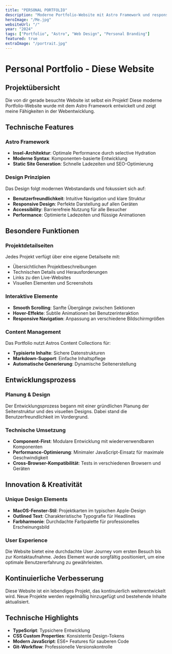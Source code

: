```yaml
---
title: "PERSONAL PORTFOLIO"
description: "Moderne Portfolio-Website mit Astro Framework und responsivem Design"
heroImage: "/Me.jpg"
websiteUrl: "/"
year: "2024"
tags: ["Portfolio", "Astro", "Web Design", "Personal Branding"]
featured: true
extraImage: "/portrait.jpg"
---
```


# Personal Portfolio - Diese Website

## Projektübersicht

Die von dir gerade besuchte Website ist selbst ein Projekt! Diese moderne Portfolio-Website wurde mit dem Astro Framework entwickelt und zeigt meine Fähigkeiten in der Webentwicklung.

## Technische Features

### Astro Framework
- **Insel-Architektur**: Optimale Performance durch selective Hydration
- **Moderne Syntax**: Komponenten-basierte Entwicklung
- **Static Site Generation**: Schnelle Ladezeiten und SEO-Optimierung

### Design Prinzipien
Das Design folgt modernen Webstandards und fokussiert sich auf:

- **Benutzerfreundlichkeit**: Intuitive Navigation und klare Struktur
- **Responsive Design**: Perfekte Darstellung auf allen Geräten
- **Accessibility**: Barrierefreie Nutzung für alle Besucher
- **Performance**: Optimierte Ladezeiten und flüssige Animationen

## Besondere Funktionen

### Projektdetailseiten
Jedes Projekt verfügt über eine eigene Detailseite mit:
- Übersichtlichen Projektbeschreibungen
- Technischen Details und Herausforderungen
- Links zu den Live-Websites
- Visuellen Elementen und Screenshots

### Interaktive Elemente
- **Smooth Scrolling**: Sanfte Übergänge zwischen Sektionen
- **Hover-Effekte**: Subtile Animationen bei Benutzerinteraktion
- **Responsive Navigation**: Anpassung an verschiedene Bildschirmgrößen

### Content Management
Das Portfolio nutzt Astros Content Collections für:
- **Typisierte Inhalte**: Sichere Datenstrukturen
- **Markdown-Support**: Einfache Inhaltspflege
- **Automatische Generierung**: Dynamische Seitenerstellung

## Entwicklungsprozess

### Planung & Design
Der Entwicklungsprozess begann mit einer gründlichen Planung der Seitenstruktur und des visuellen Designs. Dabei stand die Benutzerfreundlichkeit im Vordergrund.

### Technische Umsetzung
- **Component-First**: Modulare Entwicklung mit wiederverwendbaren Komponenten
- **Performance-Optimierung**: Minimaler JavaScript-Einsatz für maximale Geschwindigkeit
- **Cross-Browser-Kompatibilität**: Tests in verschiedenen Browsern und Geräten

## Innovation & Kreativität

### Unique Design Elements
- **MacOS-Fenster-Stil**: Projektkarten im typischen Apple-Design
- **Outlined Text**: Charakteristische Typografie für Headlines
- **Farbharmonie**: Durchdachte Farbpalette für professionelles Erscheinungsbild

### User Experience
Die Website bietet eine durchdachte User Journey vom ersten Besuch bis zur Kontaktaufnahme. Jedes Element wurde sorgfältig positioniert, um eine optimale Benutzererfahrung zu gewährleisten.

## Kontinuierliche Verbesserung

Diese Website ist ein lebendiges Projekt, das kontinuierlich weiterentwickelt wird. Neue Projekte werden regelmäßig hinzugefügt und bestehende Inhalte aktualisiert.

## Technische Highlights

- **TypeScript**: Typsichere Entwicklung
- **CSS Custom Properties**: Konsistente Design-Tokens
- **Modern JavaScript**: ES6+ Features für sauberen Code
- **Git-Workflow**: Professionelle Versionskontrolle
